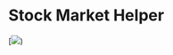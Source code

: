 # Stock Market Helper

[<img src="https://github.com/mimisanchelo/stock/assets/80426185/23c2fe40-b0a0-416b-a4be-ce1fb2f00553"/>)
